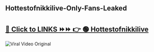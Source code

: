 
 ## Hottestofnikkilive-Only-Fans-Leaked

# <h2><a href="https://clipsfans.com/Hottestofnikkilive&ref=git">🔗 Click to LINKS ⏩⏩ 👉 🟢 Hottestofnikkilive </a></h2>

<a href="https://clipsfans.com/Hottestofnikkilive&ref=git" rel="nofollow" data-target="animated-image.originalLink"><img src="https://i.ibb.co.com/xMMVF88/686577567.gif" alt="Viral Video Original" style="max-width: 100%; display: inline-block;" data-target="animated-image.originalImage"></a>
